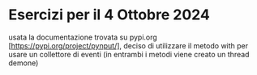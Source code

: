 # Esercizi per il 4 Ottobre 2024
usata la documentazione trovata su pypi.org [https://pypi.org/project/pynput/], deciso di utilizzare il metodo with per usare un collettore di eventi (in entrambi i metodi viene creato un thread demone)